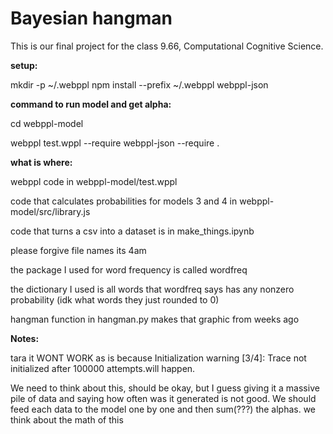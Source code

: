 # Bayesian hangman

This is our final project for the class 9.66, Computational Cognitive Science.

**setup:**

mkdir -p ~/.webppl
npm install --prefix ~/.webppl webppl-json


**command to run model and get alpha:**

cd webppl-model

webppl test.wppl --require webppl-json --require .


**what is where:** 

webppl code in webppl-model/test.wppl

code that calculates probabilities for models 3 and 4 in webppl-model/src/library.js

code that turns a csv into a dataset is in make_things.ipynb

please forgive file names its 4am

the package I used for word frequency is called wordfreq

the dictionary I used is all words that wordfreq says has any nonzero probability (idk what words they just rounded to 0)

hangman function in hangman.py makes that graphic from weeks ago


**Notes:** 

tara  it WONT WORK as is because Initialization warning [3/4]: Trace not initialized after 100000 attempts.will happen.

We need to think about this, should be okay, but I guess giving it a massive pile of data and saying how often was it generated is not good. We should feed each data to the model one by one and then sum(???) the alphas. we think about the math of this
